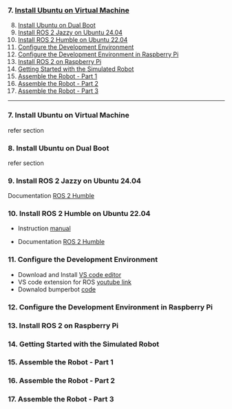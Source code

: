 ### 7. [Install Ubuntu on Virtual Machine](#7)<a id='7.'></a>

8. [Install Ubuntu on Dual Boot](#8)
9. [<LAB>Install ROS 2 Jazzy on Ubuntu 24.04</LAB>](#9)
10. [<LAB>Install ROS 2 Humble on Ubuntu 22.04</LAB>](#10)
11. [<LAB>Configure the Development Environment</LAB>](#11)
12. [<HWLAB>Configure the Development Environment in Raspberry Pi</HWLAB>](#12)
13. [<HWLAB>Install ROS 2 on Raspberry Pi</HWLAB>](#13)
14. [<LAB>Getting Started with the Simulated Robot</LAB>](#14)
15. [<HWLAB>Assemble the Robot - Part 1</HWLAB>](#15)
16. [<HWLAB>Assemble the Robot - Part 2</HWLAB>](#16)
17. [<HWLAB>Assemble the Robot - Part 3</HWLAB>](#17)

---

### 7. Install Ubuntu on Virtual Machine<a id='7'></a>

refer section

### 8. Install Ubuntu on Dual Boot<a id='8'></a>

refer section

### 9. <LAB>Install ROS 2 Jazzy on Ubuntu 24.04</LAB><a id='9'></a>

Documentation [ROS 2 Humble](https://docs.ros.org/en/jazzy/Installation/Ubuntu-Install-Debs.html)

### 10. <LAB>Install ROS 2 Humble on Ubuntu 22.04</LAB><a id='10'></a>

- Instruction [manual](https://github.com/joysmith/Self-Driving-and-ROS-2---Learn-by-Doing-Map-Localization/blob/main/02%20Setup/resources/Ubuntu%2B22.04%2BInstall%2BROS%2B2%2BHumble.pdf)

- Documentation [ROS 2 Humble](https://docs.ros.org/en/humble/Installation/Ubuntu-Install-Debs.html)

### 11. <LAB>Configure the Development Environment</LAB><a id='11'></a>

- Download and Install [VS code editor](https://code.visualstudio.com/download)
- VS code extension for ROS [youtube link](https://www.youtube.com/watch?v=PBbEhRf8QjE&list=PL2dJBq8ig-vihvDVw-D5zAYOArTMIX0FA)
- Downalod bumperbot [code](https://github.com/joysmith/Self-Driving-and-ROS-2---Learn-by-Doing-Map-Localization/blob/main/02%20Setup/resources/bumperbot_ws.zip)

### 12. <HWLAB>Configure the Development Environment in Raspberry Pi</HWLAB><a id='12'></a>

### 13. <HWLAB>Install ROS 2 on Raspberry Pi</HWLAB><a id='13'></a>

### 14. <LAB>Getting Started with the Simulated Robot</LAB><a id='14'></a>

### 15. <HWLAB>Assemble the Robot - Part 1</HWLAB><a id='15'></a>

### 16. <HWLAB>Assemble the Robot - Part 2</HWLAB><a id='16'></a>

### 17. <HWLAB>Assemble the Robot - Part 3</HWLAB><a id='17'></a>
